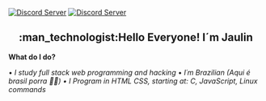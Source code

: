 [![Discord Server](https://img.shields.io/badge/Discord-%23Server-7289DA?logo=Discord&style=for-the-badge)](https://discord.gg/5EEKBHp)
[![Discord Server](https://img.shields.io/badge/Discord-%23Server-7289DA?logo=Discord&style=for-the-badge)](https://discord.gg/5EEKBHp)
<h2 align="center">:man_technologist:Hello Everyone! I´m Jaulin </h2>
<b>What do I do?</b>


• <i>I study full stack web programming and hacking</i>
• <i>I´m Brazilian (Aqui é brasil porra 💚💛)
• <i> I Program in HTML CSS, starting at: C, JavaScript, Linux commands
&nbsp; &nbsp;
 

                              

